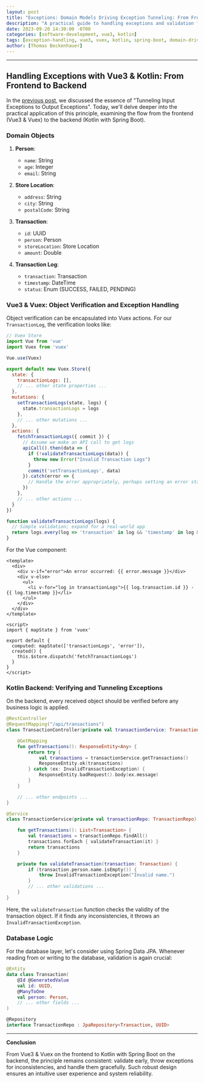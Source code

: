 ```yaml
---
layout: post
title: "Exceptions: Domain Models Driving Exception Tunneling: From Frontend to Backend"
description: "A practical guide to handling exceptions and validation from the frontend in Vue3 & Vuex to the backend in Kotlin with Spring Boot."
date: 2023-09-20 14:30:00 -0700
categories: [software-development, vue3, kotlin]
tags: [exception-handling, vue3, vuex, kotlin, spring-boot, domain-driven-development]
author: [Thomas Beckenhauer]
---
```



---

## Handling Exceptions with Vue3 & Kotlin: From Frontend to Backend

In the [previous post](/style_guides/tunneling-input-exceptions-to-output-exceptions), we discussed the essence of "Tunneling Input Exceptions to Output Exceptions". Today, we'll delve deeper into the practical application of this principle, examining the flow from the frontend (Vue3 & Vuex) to the backend (Kotlin with Spring Boot).

### Domain Objects

1. **Person**:
   - `name`: String
   - `age`: Integer
   - `email`: String
   
2. **Store Location**:
   - `address`: String
   - `city`: String
   - `postalCode`: String

3. **Transaction**:
   - `id`: UUID
   - `person`: Person
   - `storeLocation`: Store Location
   - `amount`: Double

4. **Transaction Log**:
   - `transaction`: Transaction
   - `timestamp`: DateTime
   - `status`: Enum (SUCCESS, FAILED, PENDING)

### Vue3 & Vuex: Object Verification and Exception Handling

Object verification can be encapsulated into Vuex actions. For our `TransactionLog`, the verification looks like:

```javascript
// Vuex Store
import Vue from 'vue'
import Vuex from 'vuex'

Vue.use(Vuex)

export default new Vuex.Store({
  state: {
    transactionLogs: [],
    // ... other state properties ...
  },
  mutations: {
    setTransactionLogs(state, logs) {
      state.transactionLogs = logs
    },
    // ... other mutations ...
  },
  actions: {
    fetchTransactionLogs({ commit }) {
      // Assume we make an API call to get logs
      apiCall().then(data => {
        if (!validateTransactionLogs(data)) {
          throw new Error("Invalid Transaction Logs")
        }
        commit('setTransactionLogs', data)
      }).catch(error => {
        // Handle the error appropriately, perhaps setting an error state
      })
    },
    // ... other actions ...
  }
})

function validateTransactionLogs(logs) {
  // Simple validation; expand for a real-world app
  return logs.every(log => 'transaction' in log && 'timestamp' in log && 'status' in log)
}
```

For the Vue component:

```vue
<template>
  <div>
    <div v-if="error">An error occurred: {{ error.message }}</div>
    <div v-else>
      <ul>
        <li v-for="log in transactionLogs">{{ log.transaction.id }} - {{ log.timestamp }}</li>
      </ul>
    </div>
  </div>
</template>

<script>
import { mapState } from 'vuex'

export default {
  computed: mapState(['transactionLogs', 'error']),
  created() {
    this.$store.dispatch('fetchTransactionLogs')
  }
}
</script>
```

### Kotlin Backend: Verifying and Tunneling Exceptions

On the backend, every received object should be verified before any business logic is applied.

```kotlin
@RestController
@RequestMapping("/api/transactions")
class TransactionController(private val transactionService: TransactionService) {

    @GetMapping
    fun getTransactions(): ResponseEntity<Any> {
        return try {
            val transactions = transactionService.getTransactions()
            ResponseEntity.ok(transactions)
        } catch (ex: InvalidTransactionException) {
            ResponseEntity.badRequest().body(ex.message)
        }
    }

    // ... other endpoints ...
}

@Service
class TransactionService(private val transactionRepo: TransactionRepo) {

    fun getTransactions(): List<Transaction> {
        val transactions = transactionRepo.findAll()
        transactions.forEach { validateTransaction(it) }
        return transactions
    }

    private fun validateTransaction(transaction: Transaction) {
        if (transaction.person.name.isEmpty()) {
            throw InvalidTransactionException("Invalid name.")
        }
        // ... other validations ...
    }
}
```

Here, the `validateTransaction` function checks the validity of the transaction object. If it finds any inconsistencies, it throws an `InvalidTransactionException`.

### Database Logic

For the database layer, let's consider using Spring Data JPA. Whenever reading from or writing to the database, validation is again crucial:

```kotlin
@Entity
data class Transaction(
    @Id @GeneratedValue
    val id: UUID,
    @ManyToOne
    val person: Person,
    // ... other fields ...
)

@Repository
interface TransactionRepo : JpaRepository<Transaction, UUID>
```

---

**Conclusion**

From Vue3 & Vuex on the frontend to Kotlin with Spring Boot on the backend, the principle remains consistent: validate early, throw exceptions for inconsistencies, and handle them gracefully. Such robust design ensures an intuitive user experience and system reliability.